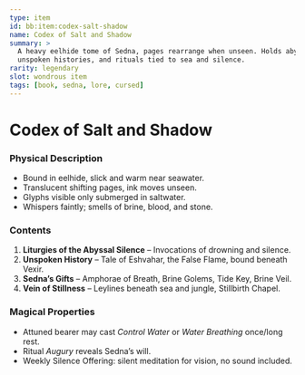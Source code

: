 ```yaml
---
type: item
id: bb:item:codex-salt-shadow
name: Codex of Salt and Shadow
summary: >
  A heavy eelhide tome of Sedna, pages rearrange when unseen. Holds abyssal liturgies,
  unspoken histories, and rituals tied to sea and silence.
rarity: legendary
slot: wondrous item
tags: [book, sedna, lore, cursed]
---
```


# Codex of Salt and Shadow

### Physical Description
- Bound in eelhide, slick and warm near seawater.  
- Translucent shifting pages, ink moves unseen.  
- Glyphs visible only submerged in saltwater.  
- Whispers faintly; smells of brine, blood, and stone.

### Contents
1. **Liturgies of the Abyssal Silence** – Invocations of drowning and silence.  
2. **Unspoken History** – Tale of Eshvahar, the False Flame, bound beneath Vexir.  
3. **Sedna’s Gifts** – Amphorae of Breath, Brine Golems, Tide Key, Brine Veil.  
4. **Vein of Stillness** – Leylines beneath sea and jungle, Stillbirth Chapel.

### Magical Properties
- Attuned bearer may cast *Control Water* or *Water Breathing* once/long rest.  
- Ritual *Augury* reveals Sedna’s will.  
- Weekly Silence Offering: silent meditation for vision, no sound included.

